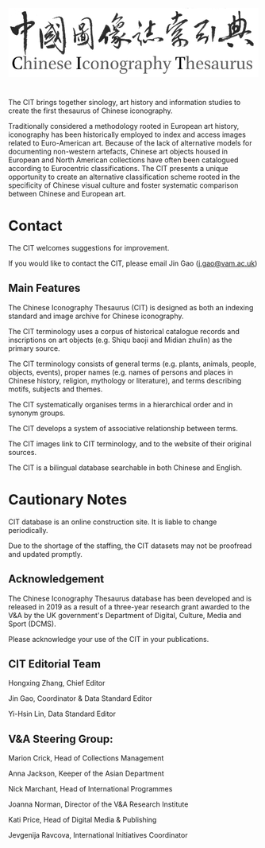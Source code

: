 ![Chinese Iconography](projectlogo.png)

# 

The CIT brings together sinology, art history and information studies to create the first thesaurus of Chinese iconography.

Traditionally considered a methodology rooted in European art history, iconography has been historically employed to index and access images related to Euro-American art. Because of the lack of alternative models for documenting non-western artefacts, Chinese art objects housed in European and North American collections have often been catalogued according to Eurocentric classifications. The CIT presents a unique opportunity to create an alternative classification scheme rooted in the specificity of Chinese visual culture and foster systematic comparison between Chinese and European art.

# Contact

The CIT welcomes suggestions for improvement.

If you would like to contact the CIT, please email Jin Gao (j.gao@vam.ac.uk)

## Main Features

The Chinese Iconography Thesaurus (CIT) is designed as both an indexing standard and image archive for Chinese iconography.

The CIT terminology uses a corpus of historical catalogue records and inscriptions on art objects (e.g. Shiqu baoji and Midian zhulin) as the primary source.

The CIT terminology consists of general terms (e.g. plants, animals, people, objects, events), proper names (e.g. names of persons and places in Chinese history, religion, mythology or literature), and terms describing motifs, subjects and themes.

The CIT systematically organises terms in a hierarchical order and in synonym groups.

The CIT develops a system of associative relationship between terms.

The CIT images link to CIT terminology, and to the website of their original sources.

The CIT is a bilingual database searchable in both Chinese and English.

# Cautionary Notes

CIT database is an online construction site. It is liable to change periodically.

Due to the shortage of the staffing, the CIT datasets may not be proofread and updated promptly.

## Acknowledgement

The Chinese Iconography Thesaurus database has been developed and is released in 2019 as a result of a three-year research grant awarded to the V&A by the UK government's Department of Digital, Culture, Media and Sport (DCMS).

Please acknowledge your use of the CIT in your publications.

## CIT Editorial Team

Hongxing Zhang, Chief Editor

Jin Gao, Coordinator & Data Standard Editor

Yi-Hsin Lin, Data Standard Editor

## V&A Steering Group:

Marion Crick, Head of Collections Management

Anna Jackson, Keeper of the Asian Department

Nick Marchant, Head of International Programmes

Joanna Norman, Director of the V&A Research Institute

Kati Price, Head of Digital Media & Publishing

Jevgenija Ravcova, International Initiatives Coordinator
